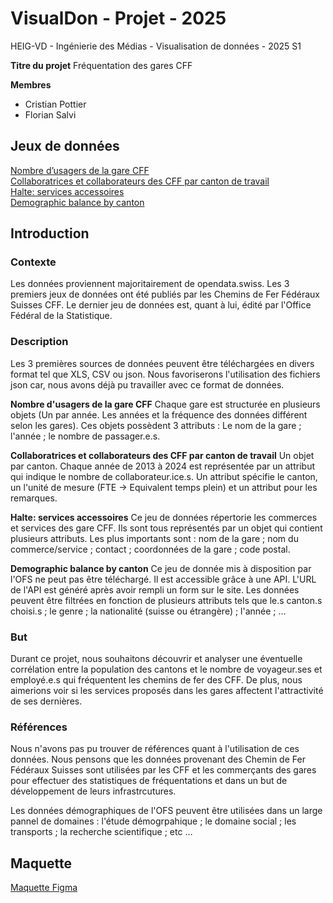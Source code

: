 # VisualDon - Projet - 2025

HEIG-VD - Ingénierie des Médias - Visualisation de données - 2025 S1

**Titre du projet**
Fréquentation des gares CFF

**Membres**
- Cristian Pottier
- Florian Salvi

## Jeux de données
[Nombre d’usagers de la gare CFF](https://opendata.swiss/fr/dataset/anzahl-sbb-bahnhofbenutzer)\
[Collaboratrices et collaborateurs des CFF par canton de travail](https://opendata.swiss/fr/dataset/sbb-mitarbeitende-nach-arbeitskanton)\
[Halte: services accessoires](https://opendata.swiss/fr/dataset/haltestelle-nebenbetriebe)\
[Demographic balance by canton](https://www.pxweb.bfs.admin.ch/pxweb/en/px-x-0102020000_101/px-x-0102020000_101/px-x-0102020000_101.px/table/tableViewLayout2/)

## Introduction

### Contexte
Les données proviennent majoritairement de opendata.swiss. Les 3 premiers jeux de données ont été publiés par les Chemins de Fer Fédéraux Suisses CFF. Le dernier jeu de données est, quant à lui, édité par l'Office Fédéral de la Statistique.

### Description
Les 3 premières sources de données peuvent être téléchargées en divers format tel que XLS, CSV ou json. Nous favoriserons l'utilisation des fichiers json car, nous avons déjà pu travailler avec ce format de données.

**Nombre d'usagers de la gare CFF**
Chaque gare est structurée en plusieurs objets (Un par année. Les années et la fréquence des données différent selon les gares).
Ces objets possèdent 3 attributs : Le nom de la gare ; l'année ; le nombre de passager.e.s.

**Collaboratrices et collaborateurs des CFF par canton de travail**
Un objet par canton. Chaque année de 2013 à 2024 est représentée par un attribut qui indique le nombre de collaborateur.ice.s. Un attribut spécifie le canton, un l'unité de mesure (FTE -> Equivalent temps plein) et un attribut pour les remarques.

**Halte: services accessoires**
Ce jeu de données répertorie les commerces et services des gare CFF. Ils sont tous représentés par un objet qui contient plusieurs attributs. Les plus importants sont : nom de la gare ; nom du commerce/service ; contact ; coordonnées de la gare ; code postal.

**Demographic balance by canton**
Ce jeu de donnée mis à disposition par l'OFS ne peut pas être téléchargé. Il est accessible grâce à une API.
L'URL de l'API est généré après avoir rempli un form sur le site. Les données peuvent être filtrées en fonction de plusieurs attributs tels que le.s canton.s choisi.s ; le genre ; la nationalité (suisse ou étrangère) ; l'année ; …

### But
Durant ce projet, nous souhaitons découvrir et analyser une éventuelle corrélation entre la population des cantons et le nombre de voyageur.ses et employé.e.s qui fréquentent les chemins de fer des CFF. De plus, nous aimerions voir si les services proposés dans les gares affectent l'attractivité de ses dernières.

### Références
Nous n'avons pas pu trouver de références quant à l'utilisation de ces données.
Nous pensons que les données provenant des Chemin de Fer Fédéraux Suisses sont utilisées par les CFF et les commerçants des gares pour effectuer des statistiques de fréquentations et dans un but de développement de leurs infrastrcutures.

Les données démographiques de l'OFS peuvent être utilisées dans un large pannel de domaines : l'étude démogrpahique ; le domaine social ; les transports ; la recherche scientifique ; etc …

## Maquette
[Maquette Figma](https://www.figma.com/design/N6wiZn5oJkOCLBWRyYposF/VisualDon?node-id=0-1&t=MAPyvtgjGijL998Q-1)
